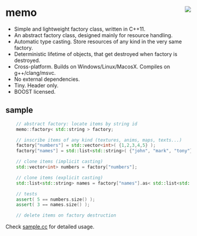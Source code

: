 memo <a href="https://travis-ci.org/r-lyeh/memo"><img src="https://api.travis-ci.org/r-lyeh/memo.svg?branch=master" align="right" /></a>
====

- Simple and lightweight factory class, written in C++11.
- An abstract factory class, designed mainly for resource handling.
- Automatic type casting. Store resources of any kind in the very same factory.
- Deterministic lifetime of objects, that get destroyed when factory is destroyed.
- Cross-platform. Builds on Windows/Linux/MacosX. Compiles on g++/clang/msvc.
- No external dependencies.
- Tiny. Header only.
- BOOST licensed.

sample
------

```c++
    // abstract factory: locate items by string id
    memo::factory< std::string > factory;

    // inscribe items of any kind (textures, anims, maps, texts...)
    factory["numbers"] = std::vector<int>( {1,2,3,4,5} );
    factory["names"] = std::list<std::string>( {"john", "mark", "tony"} );

    // clone items (implicit casting)
    std::vector<int> numbers = factory["numbers"];

    // clone items (explicit casting)
    std::list<std::string> names = factory["names"].as< std::list<std::string> >();

    // tests
    assert( 5 == numbers.size() );
    assert( 3 == names.size() );

    // delete items on factory destruction
```

Check [sample.cc](sample.cc) for detailed usage.
